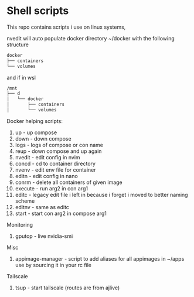 # Shell scripts

This repo contains scripts i use on linux systems, 


nvedit will auto populate docker directory ~/docker with the following structure

```sh
docker
├── containers
└── volumes
```
and if in wsl

```sh
/mnt
├── d
│   └── docker
│       ├── containers
│       └── volumes
```

Docker helping scripts:
1. up - up compose
2. down - down compose
3. logs - logs of compose or con name
4. reup - down compose and up again
5. nvedit - edit config in nvim
6. concd - cd to container directory 
7. nvenv - edit env file for container
8. editn - edit config in nano
9. conrm - delete all containers of given image
10. execute - run arg2 in con arg1
11. editc - legacy edit file i left in because i forget i moved to better naming scheme 
12. editnv - same as editc
13. start - start con arg2 in compose arg1

Monitoring
1. gputop - live nvidia-smi

Misc 
1. appimage-manager - script to add aliases for all appimages in ~/apps
    use by sourcing it in your rc file

Tailscale
1. tsup - start tailscale (routes are from ajlive)

